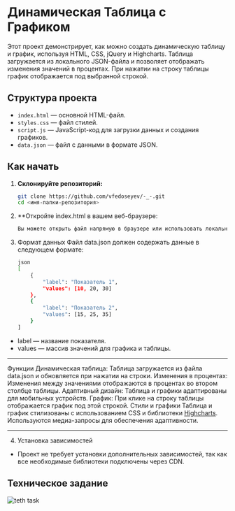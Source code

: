 # Динамическая Таблица с Графиком

Этот проект демонстрирует, как можно создать динамическую таблицу и график, используя HTML, CSS, jQuery и Highcharts. Таблица загружается из локального JSON-файла и позволяет отображать изменения значений в процентах. При нажатии на строку таблицы график отображается под выбранной строкой.

## Структура проекта

- `index.html` — основной HTML-файл.
- `styles.css` — файл стилей.
- `script.js` — JavaScript-код для загрузки данных и создания графиков.
- `data.json` — файл с данными в формате JSON.

## Как начать

1. **Склонируйте репозиторий:**

   ```bash
   git clone https://github.com/vfedoseyev/-_-.git
   cd <имя-папки-репозитория>
    ```

2. **Откройте index.html в вашем веб-браузере:

    ```bash
    Вы можете открыть файл напрямую в браузере или использовать локальный сервер для отображения.
    ```
3. Формат данных
Файл data.json должен содержать данные в следующем формате:

    ```bash
    json
    [
        {
            "label": "Показатель 1",
            "values": [10, 20, 30]
        },
        {
            "label": "Показатель 2",
            "values": [15, 25, 35]
        }
    ]
    ```
    
- label — название показателя.
- values — массив значений для графика и таблицы.

---
Функции
Динамическая таблица: Таблица загружается из файла data.json и обновляется при нажатии на строки.
Изменения в процентах: Изменения между значениями отображаются в процентах во втором столбце таблицы.
Адаптивный дизайн: Таблица и графики адаптированы для мобильных устройств.
График: При клике на строку таблицы отображается график под этой строкой.
Стили и графики
Таблица и график стилизованы с использованием CSS и библиотеки [Highcharts](https://www.highcharts.com/).
Используются медиа-запросы для обеспечения адаптивности.

---

4. Установка зависимостей
- Проект не требует установки дополнительных зависимостей, так как все необходимые библиотеки подключены через CDN.

## Техническое задание 
![teth task](./technical_task.png)
